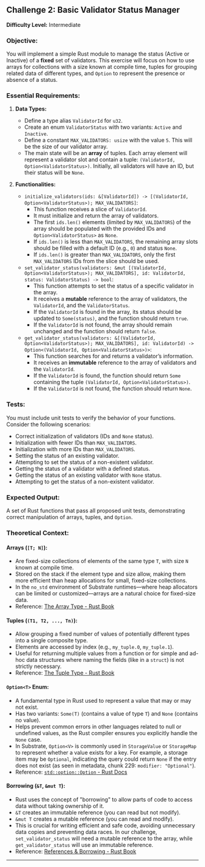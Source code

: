 ## Challenge 2: Basic Validator Status Manager

**Difficulty Level:** Intermediate

### Objective:
You will implement a simple Rust module to manage the status (Active or Inactive) of a **fixed** set of validators. This exercise will focus on how to use arrays for collections with a size known at compile time, tuples for grouping related data of different types, and `Option` to represent the presence or absence of a status.

### Essential Requirements:

1.  **Data Types:**
    *   Define a type alias `ValidatorId` for `u32`.
    *   Create an enum `ValidatorStatus` with two variants: `Active` and `Inactive`.
    *   Define a constant `MAX_VALIDATORS: usize` with the value `5`. This will be the size of our validator array.
    *   The main state will be an **array** of tuples. Each array element will represent a validator slot and contain a tuple: `(ValidatorId, Option<ValidatorStatus>)`. Initially, all validators will have an ID, but their status will be `None`.

2.  **Functionalities:**
    *   `initialize_validators(ids: &[ValidatorId]) -> [(ValidatorId, Option<ValidatorStatus>); MAX_VALIDATORS]`:
        *   This function receives a slice of `ValidatorId`.
        *   It must initialize and return the array of validators.
        *   The first `ids.len()` elements (limited by `MAX_VALIDATORS`) of the array should be populated with the provided IDs and `Option<ValidatorStatus>` as `None`.
        *   If `ids.len()` is less than `MAX_VALIDATORS`, the remaining array slots should be filled with a default ID (e.g., `0`) and status `None`.
        *   If `ids.len()` is greater than `MAX_VALIDATORS`, only the first `MAX_VALIDATORS` IDs from the slice should be used.
    *   `set_validator_status(validators: &mut [(ValidatorId, Option<ValidatorStatus>); MAX_VALIDATORS], id: ValidatorId, status: ValidatorStatus) -> bool`:
        *   This function attempts to set the status of a specific validator in the array.
        *   It receives a **mutable** reference to the array of validators, the `ValidatorId`, and the `ValidatorStatus`.
        *   If the `ValidatorId` is found in the array, its status should be updated to `Some(status)`, and the function should return `true`.
        *   If the `ValidatorId` is not found, the array should remain unchanged and the function should return `false`.
    *   `get_validator_status(validators: &[(ValidatorId, Option<ValidatorStatus>); MAX_VALIDATORS], id: ValidatorId) -> Option<(ValidatorId, Option<ValidatorStatus>)>`:
        *   This function searches for and returns a validator’s information.
        *   It receives an **immutable** reference to the array of validators and the `ValidatorId`.
        *   If the `ValidatorId` is found, the function should return `Some` containing the tuple `(ValidatorId, Option<ValidatorStatus>)`.
        *   If the `ValidatorId` is not found, the function should return `None`.

### Tests:
You must include unit tests to verify the behavior of your functions. Consider the following scenarios:
*   Correct initialization of validators (IDs and `None` status).
*   Initialization with fewer IDs than `MAX_VALIDATORS`.
*   Initialization with more IDs than `MAX_VALIDATORS`.
*   Setting the status of an existing validator.
*   Attempting to set the status of a non-existent validator.
*   Getting the status of a validator with a defined status.
*   Getting the status of an existing validator with `None` status.
*   Attempting to get the status of a non-existent validator.

### Expected Output:
A set of Rust functions that pass all proposed unit tests, demonstrating correct manipulation of arrays, tuples, and `Option`.

### Theoretical Context:

#### Arrays (`[T; N]`):
*   Are fixed-size collections of elements of the same type `T`, with size `N` known at compile time.
*   Stored on the stack if the element type and size allow, making them more efficient than heap allocations for small, fixed-size collections.
*   In the `no_std` environment of Substrate runtimes—where heap allocators can be limited or customized—arrays are a natural choice for fixed-size data.
*   Reference: [The Array Type - Rust Book](https://doc.rust-lang.org/book/ch03-02-data-types.html#the-array-type)

#### Tuples (`(T1, T2, ..., Tn)`):
*   Allow grouping a fixed number of values of potentially different types into a single composite type.
*   Elements are accessed by index (e.g., `my_tuple.0`, `my_tuple.1`).
*   Useful for returning multiple values from a function or for simple and ad-hoc data structures where naming the fields (like in a `struct`) is not strictly necessary.
*   Reference: [The Tuple Type - Rust Book](https://doc.rust-lang.org/book/ch03-02-data-types.html#the-tuple-type)

#### `Option<T>` Enum:
*   A fundamental type in Rust used to represent a value that may or may not exist.
*   Has two variants: `Some(T)` (contains a value of type `T`) and `None` (contains no value).
*   Helps prevent common errors in other languages related to null or undefined values, as the Rust compiler ensures you explicitly handle the `None` case.
*   In Substrate, `Option<V>` is commonly used in `StorageValue` or `StorageMap` to represent whether a value exists for a key. For example, a storage item may be `Optional`, indicating the query could return `None` if the entry does not exist (as seen in metadata, chunk 229: `modifier: "Optional"`).
*   Reference: [`std::option::Option` - Rust Docs](https://doc.rust-lang.org/std/option/enum.Option.html)

#### Borrowing (`&T`, `&mut T`):
*   Rust uses the concept of "borrowing" to allow parts of code to access data without taking ownership of it.
*   `&T` creates an immutable reference (you can read but not modify).
*   `&mut T` creates a mutable reference (you can read and modify).
*   This is crucial for writing efficient and safe code, avoiding unnecessary data copies and preventing data races. In our challenge, `set_validator_status` will need a mutable reference to the array, while `get_validator_status` will use an immutable reference.
*   Reference: [References & Borrowing - Rust Book](https://doc.rust-lang.org/book/ch04-02-references-and-borrowing.html)

---